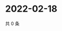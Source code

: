 # 2022-02-18

共 0 条

<!-- BEGIN WEIBO -->
<!-- 最后更新时间 Fri Feb 18 2022 00:01:12 GMT+0800 (China Standard Time) -->

<!-- END WEIBO -->

